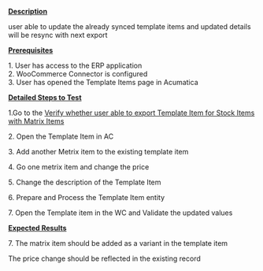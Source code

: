
<p><strong><u>Description</u></strong></p>
<p>user able to update the already synced template items and updated details will be resync with next export</p>
<p style="margin-left: 0.0in;"><strong><u>Prerequisites</u></strong>&nbsp;</p>
<p style="margin-left: 0.0in;">1. User has access to the ERP application<br />2. WooCommerce Connector is configured<br />3. User has opened the Template Items page in Acumatica</p>
<p style="margin-left: 0.0in;"><strong><u>Detailed Steps to Test</u></strong>&nbsp;</p>
<p style="margin-left: 0.0in;">1.Go to the&nbsp;<a href="https://wiki.acumatica.com/x/_gmXC" rel="nofollow">Verify whether user able to export Template Item for Stock Items with Matrix Items</a><a href="https://wiki.acumatica.com/x/_gmXC" rel="nofollow"></a></p>
<p style="margin-left: 0.0in;">2. Open the Template Item in AC</p>
<p style="margin-left: 0.0in;">3. Add another Metrix item to the existing template item</p>
<p style="margin-left: 0.0in;">4. Go one metrix item and change the price</p>
<p style="margin-left: 0.0in;">5. Change the description of the Template Item</p>
<p style="margin-left: 0.0in;">6. Prepare and Process the Template Item entity</p>
<p style="margin-left: 0.0in;">7. Open the Template item in the WC and Validate the updated values</p>
<p style="margin-left: 0.0in;"><strong><u>Expected Results</u></strong>&nbsp;</p>
<p>7. The matrix item should be added as a variant in the template item</p>
<p>The price change should be reflected in the existing record</p>
<p>&nbsp;</p>
